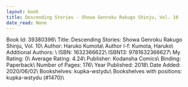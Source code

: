 ```yaml
---
layout: book
title: Descending Stories - Showa Genroku Rakugo Shinju, Vol. 10
date_read: None
---
```


Book Id: 39380396\ 
Title: Descending Stories: Showa Genroku Rakugo Shinju, Vol. 10\ 
Author: Haruko Kumota\ 
Author l-f: Kumota, Haruko\ 
Additional Authors: \ 
ISBN: 1632366622\ 
ISBN13: 9781632366627\ 
My Rating: 0\ 
Average Rating: 4.24\ 
Publisher: Kodansha Comics\ 
Binding: Paperback\ 
Number of Pages: 176\ 
Year Published: 2018\ 
Date Added: 2020/06/02\ 
Bookshelves: kupka-wstydu\ 
Bookshelves with positions: kupka-wstydu (#1470)\ 

